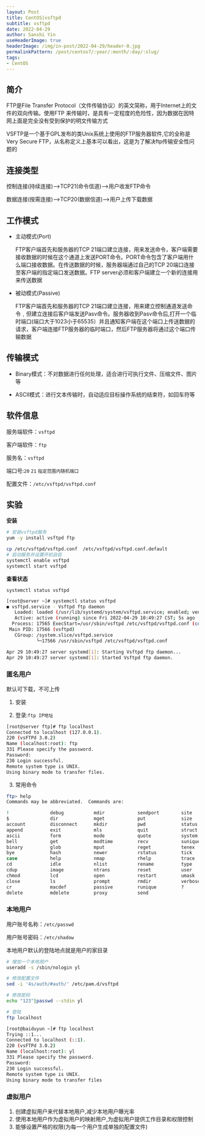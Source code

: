 ```yaml
---
layout: Post
title: CentOS|vsftpd 
subtitle: vsftpd
date: 2022-04-29
author: Sanshi Yin
useHeaderImage: true
headerImage: /img/in-post/2022-04-29/header-0.jpg
permalinkPattern: /post/centos7/:year/:month/:day/:slug/
tags:
- CentOS
---
```

## 简介

FTP是File Transfer Protocol（文件传输协议）的英文简称，用于Internet上的文件的双向传输。使用FTP 来传输时，是具有一定程度的危险性，因为数据在因特网上面是完全没有受到保护的明文传输方式

VSFTP是一个基于GPL发布的类Unix系统上使用的FTP服务器软件,它的全称是Very Secure FTP，从名称定义上基本可以看出，这是为了解决ftp传输安全性问题的

## 连接类型

控制连接(持续连接)-->TCP21(命令信道)-->用户收发FTP命令

数据连接(按需连接)-->TCP20(数据信道)-->用户上传下载数据


## 工作模式

- 主动模式(Port)

    FTP客户端首先和服务器的TCP 21端口建立连接，用来发送命令，客户端需要接收数据的时候在这个通道上发送PORT命令。PORT命令包含了客户端用什么端口接收数据。在传送数据的时候，服务器端通过自己的TCP 20端口连接至客户端的指定端口发送数据。FTP server必须和客户端建立一个新的连接用来传送数据

- 被动模式(Passive)

    FTP客户端首先和服务器的TCP 21端口建立连接，用来建立控制通道发送命令﹐但建立连接后客户端发送Pasv命令。服务器收到Pasv命令后,打开一个临时端口(端口大于1023小于65535）并且通知客户端在这个端口上传送数据的请求，客户端连接FTP服务器的临时端口，然后FTP服务器将通过这个端口传输数据

## 传输模式

- Binary模式：不对数据进行任何处理，适合进行可执行文件、压缩文件、图片等

- ASCII模式：进行文本传输时，自动适应目标操作系统的结束符，如回车符等


## 软件信息

服务端软件：`vsftpd`

客户端软件：`ftp`

服务名：`vsftpd`

端口号:`20` `21` `指定范围内随机端口`

配置文件：`/etc/vsftpd/vsftpd.conf`

## 实验

**安装**
```bash
# 安装vsftpd服务
yum -y install vsftpd ftp

cp /etc/vsftpd/vsftpd.conf  /etc/vsftpd/vsftpd.conf.default
# 启动服务并设置开机自启
systemctl enable vsftpd
systemctl start vsftpd
```

**查看状态**

`systemctl status vsftpd`

```bash
[root@server ~]# systemctl status vsftpd
● vsftpd.service - Vsftpd ftp daemon
   Loaded: loaded (/usr/lib/systemd/system/vsftpd.service; enabled; vendor preset: disabled)
   Active: active (running) since Fri 2022-04-29 10:49:27 CST; 5s ago
  Process: 17565 ExecStart=/usr/sbin/vsftpd /etc/vsftpd/vsftpd.conf (code=exited, status=0/SUCCESS)
 Main PID: 17566 (vsftpd)
   CGroup: /system.slice/vsftpd.service
           └─17566 /usr/sbin/vsftpd /etc/vsftpd/vsftpd.conf

Apr 29 10:49:27 server systemd[1]: Starting Vsftpd ftp daemon...
Apr 29 10:49:27 server systemd[1]: Started Vsftpd ftp daemon.
```
### 匿名用户

默认可下载，不可上传

1. 安装

2. 登录:`ftp IP地址`
```bash
[root@server ftp]# ftp localhost
Connected to localhost (127.0.0.1).
220 (vsFTPd 3.0.2)
Name (localhost:root): ftp
331 Please specify the password.
Password:
230 Login successful.
Remote system type is UNIX.
Using binary mode to transfer files.
```

3. 常用命令
```bash
ftp> help
Commands may be abbreviated.  Commands are:

!               debug           mdir            sendport        site
$               dir             mget            put             size
account         disconnect      mkdir           pwd             status
append          exit            mls             quit            struct
ascii           form            mode            quote           system
bell            get             modtime         recv            sunique
binary          glob            mput            reget           tenex
bye             hash            newer           rstatus         tick
case            help            nmap            rhelp           trace
cd              idle            nlist           rename          type
cdup            image           ntrans          reset           user
chmod           lcd             open            restart         umask
close           ls              prompt          rmdir           verbose
cr              macdef          passive         runique         ?
delete          mdelete         proxy           send

```
### 本地用户

用户账号名称：`/etc/passwd`

用户账号密码：`/etc/shadow`

本地用户默认的登陆地点就是用户的家目录

```bash
# 增加一个本地用户
useradd -s /sbin/nologin yl

# 修改配置文件
sed -i '4s/auth/#auth/' /etc/pam.d/vsftpd

# 修改密码
echo "123"|passwd --stdin yl

# 登陆
ftp localhost
```
```bash
[root@baiduyun ~]# ftp localhost
Trying ::1...
Connected to localhost (::1).
220 (vsFTPd 3.0.2)
Name (localhost:root): yl
331 Please specify the password.
Password:
230 Login successful.
Remote system type is UNIX.
Using binary mode to transfer files
```
### 虚拟用户

1. 创建虚拟用户来代替本地用户,减少本地用户曝光率
2. 使用本地用户作为虚拟用户的映射用户,为虚拟用户提供工作目录和权限控制
3. 能够设置严格的权限(为每一个用户生成单独的配置文件)



